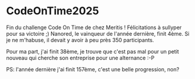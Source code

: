 # CodeOnTime2025

Fin du challenge Code On Time de chez Meritis ! 
Félicitations à sullyper pour sa victoire ;) 
Nanored, le vainqueur de l'année dernière, finit 4ème. 
Si je ne m'habuse, il devait y avoir à peu près 350 participants.

Pour ma part, j'ai finit 38ème, je trouve que c'est pas mal pour un petit nouveau qui cherche son entreprise pour une alternance :-P

PS: l'année dernière j'ai finit 157ème, c'est une belle progression, non?
